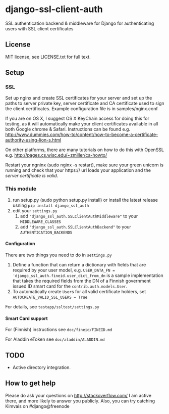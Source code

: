 django-ssl-client-auth
======================

SSL authentication backend &amp; middleware for Django for authenticating users with SSL client certificates

## License

MIT license, see LICENSE.txt for full text.

## Setup

### SSL

Set up nginx and create SSL certificates for your server and set up the paths
to server private key, server certificate and CA certificate used to sign
the client certificates. Example configuration file is in samples/nginx.conf

If you are on OS X, I suggest OS X KeyChain access for doing this for
testing, as it will automatically make your client certificates available in
all both Google chrome & Safari. Instructions can be found e.g.
http://www.dummies.com/how-to/content/how-to-become-a-certificate-authority-using-lion-s.html

On other platforms, there are many tutorials on how to do this with OpenSSL
e.g. http://pages.cs.wisc.edu/~zmiller/ca-howto/

Restart your ngninx (sudo nginx -s restart), make sure your green unicorn is
 running and check that your https:// url loads your application and the
 _server certificate is valid_.

### This module

1. run setup.py (sudo python setup.py install) or install the latest release usning `pip install django_ssl_auth `
2. edit your `settings.py`
    1. add `"django_ssl_auth.SSLClientAuthMiddleware"` to your `MIDDLEWARE_CLASSES`
    2. add `"django_ssl_auth.SSLClientAuthBackend"` to your `AUTHENTICATION_BACKENDS`

#### Configuration 
There are two things you need to do in `settings.py`

1. Define a function that can return a dictionary with fields that
are required by your user model, e.g. `USER_DATA_FN = 'django_ssl_auth.fineid.user_dict_from_dn` is a sample implementation that takes the required fields from the DN of a Finnish government issued ID smart card for the `contrib.auth.models.User`.
2. To automatically create `User`s for all valid certificate holders, set `AUTOCREATE_VALID_SSL_USERS = True`

For details, see `testapp/ssltest/settings.py`

#### Smart Card support

For (Finnish) instructions see `doc/fineid/FINEID.md`

For Aladdin eToken see `doc/aladdin/ALADDIN.md`

## TODO

* Active directory integration.

## How to get help

Please do ask your questions on http://stackoverflow.com/
I am active there, and more likely to answer you publicly.
Also, you can try catching Kimvais on #django@freenode

